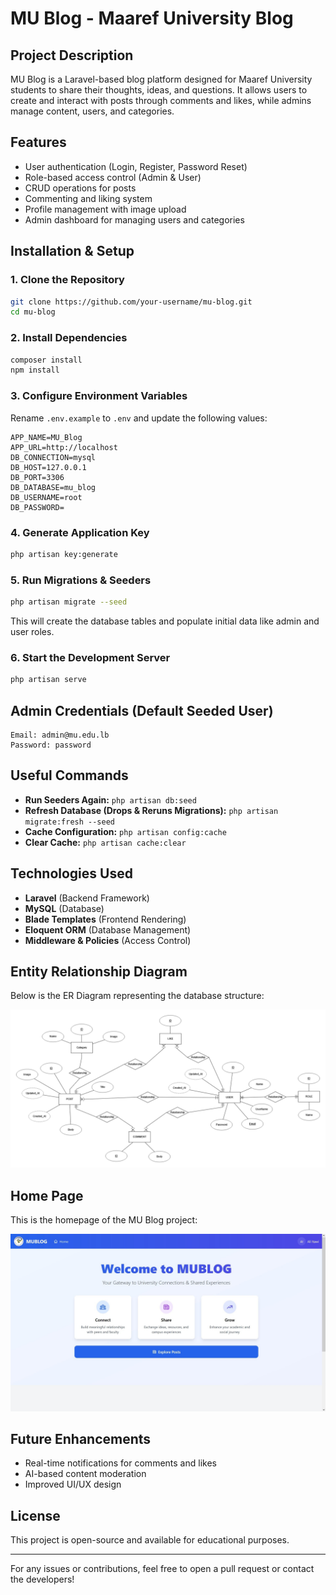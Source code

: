 # MU Blog - Maaref University Blog

## Project Description

MU Blog is a Laravel-based blog platform designed for Maaref University students to share their thoughts, ideas, and questions. It allows users to create and interact with posts through comments and likes, while admins manage content, users, and categories.

## Features

- User authentication (Login, Register, Password Reset)
- Role-based access control (Admin & User)
- CRUD operations for posts
- Commenting and liking system
- Profile management with image upload
- Admin dashboard for managing users and categories

## Installation & Setup

### 1. Clone the Repository

```bash
git clone https://github.com/your-username/mu-blog.git
cd mu-blog
```

### 2. Install Dependencies

```bash
composer install
npm install
```

### 3. Configure Environment Variables

Rename `.env.example` to `.env` and update the following values:

```env
APP_NAME=MU_Blog
APP_URL=http://localhost
DB_CONNECTION=mysql
DB_HOST=127.0.0.1
DB_PORT=3306
DB_DATABASE=mu_blog
DB_USERNAME=root
DB_PASSWORD=
```

### 4. Generate Application Key

```bash
php artisan key:generate
```

### 5. Run Migrations & Seeders

```bash
php artisan migrate --seed
```

This will create the database tables and populate initial data like admin and user roles.

### 6. Start the Development Server

```bash
php artisan serve
```

## Admin Credentials (Default Seeded User)

```
Email: admin@mu.edu.lb
Password: password
```

## Useful Commands

- **Run Seeders Again:** `php artisan db:seed`
- **Refresh Database (Drops & Reruns Migrations):** `php artisan migrate:fresh --seed`
- **Cache Configuration:** `php artisan config:cache`
- **Clear Cache:** `php artisan cache:clear`

## Technologies Used

- **Laravel** (Backend Framework)
- **MySQL** (Database)
- **Blade Templates** (Frontend Rendering)
- **Eloquent ORM** (Database Management)
- **Middleware & Policies** (Access Control)

## Entity Relationship Diagram

Below is the ER Diagram representing the database structure:

![ER Diagram](docs/ER%20Diagram.png)

## Home Page

This is the homepage of the MU Blog project:

![Home Page](docs/Home%20Page.jpg)

## Future Enhancements

- Real-time notifications for comments and likes
- AI-based content moderation
- Improved UI/UX design

## License

This project is open-source and available for educational purposes.

---

For any issues or contributions, feel free to open a pull request or contact the developers!
